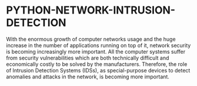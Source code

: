 # PYTHON-NETWORK-INTRUSION-DETECTION
With the enormous growth of computer networks usage and the huge increase in the number of applications running on top of it, network security is becoming increasingly more  important.  All the computer systems suffer from security vulnerabilities which are both technically difficult and economically costly to be solved by the manufacturers. Therefore, the role of Intrusion Detection Systems (IDSs), as special-purpose devices to detect anomalies and attacks in the network, is becoming more important.
